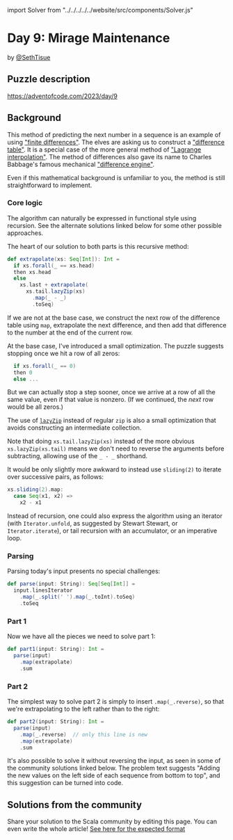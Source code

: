 import Solver from "../../../../../website/src/components/Solver.js"

# Day 9: Mirage Maintenance

by [@SethTisue](https://github.com/SethTisue)

## Puzzle description

https://adventofcode.com/2023/day/9

## Background

This method of predicting the next number in a sequence is an example
of using ["finite
differences"](https://mathworld.wolfram.com/FiniteDifference.html).
The elves are asking us to construct a ["difference
table"](https://mathworld.wolfram.com/DifferenceTable.html).
It is a special case of the more general method of
["Lagrange interpolation"](https://mathworld.wolfram.com/LagrangeInterpolatingPolynomial.html).
The method of differences also gave its name to Charles Babbage's
famous mechanical ["difference engine"](https://en.wikipedia.org/wiki/Difference_engine).

Even if this mathematical background is unfamiliar to you, the method
is still straightforward to implement.

### Core logic

The algorithm can naturally be expressed in functional style using
recursion.  See the alternate solutions linked below for some other
possible approaches.

The heart of our solution to both parts is this recursive method:

```scala
def extrapolate(xs: Seq[Int]): Int =
  if xs.forall(_ == xs.head)
  then xs.head
  else
    xs.last + extrapolate(
      xs.tail.lazyZip(xs)
        .map(_ - _)
        .toSeq)
```

If we are not at the base case, we construct the next row
of the difference table using `map`, extrapolate the next
difference, and then add that difference to the number at
the end of the current row.

At the base case, I've introduced a small optimization. The puzzle
suggests stopping once we hit a row of all zeros:

```scala
  if xs.forall(_ == 0)
  then 0
  else ...
```

But we can actually stop a step sooner, once we arrive at a row of all
the same value, even if that value is nonzero. (If we continued, the
_next_ row would be all zeros.)

The use of
[`lazyZip`](https://www.scala-lang.org/api/current/scala/collection/Seq.html#lazyZip-fffffd84)
instead of regular `zip` is also a small optimization that avoids
constructing an intermediate collection.

Note that doing `xs.tail.lazyZip(xs)` instead of the more obvious
`xs.lazyZip(xs.tail)` means we don't need to reverse the arguments
before subtracting, allowing use of the `_ - _` shorthand.

It would be only slightly more awkward to instead use `sliding(2)` to
iterate over successive pairs, as follows:

```scala
xs.sliding(2).map:
  case Seq(x1, x2) =>
    x2 - x1
```

Instead of recursion, one could also express the algorithm using an
iterator (with `Iterator.unfold`, as suggested by Stewart Stewart, or
`Iterator.iterate`), or tail recursion with an accumulator, or an
imperative loop.

### Parsing

Parsing today's input presents no special challenges:

```scala
def parse(input: String): Seq[Seq[Int]] =
  input.linesIterator
    .map(_.split(' ').map(_.toInt).toSeq)
    .toSeq
```

### Part 1

Now we have all the pieces we need to solve part 1:

```scala
def part1(input: String): Int =
  parse(input)
    .map(extrapolate)
    .sum
```

### Part 2

The simplest way to solve part 2 is simply to insert
`.map(_.reverse)`, so that we're extrapolating to the left rather than
to the right:

```scala
def part2(input: String): Int =
  parse(input)
    .map(_.reverse)  // only this line is new
    .map(extrapolate)
    .sum
```

It's also possible to solve it without reversing the input, as seen in
some of the community solutions linked below.  The problem text
suggests "Adding the new values on the left side of each sequence from
bottom to top", and this suggestion can be turned into code.

## Solutions from the community

Share your solution to the Scala community by editing this page.
You can even write the whole article! [See here for the expected format](https://github.com/scalacenter/scala-advent-of-code/discussions/424)
